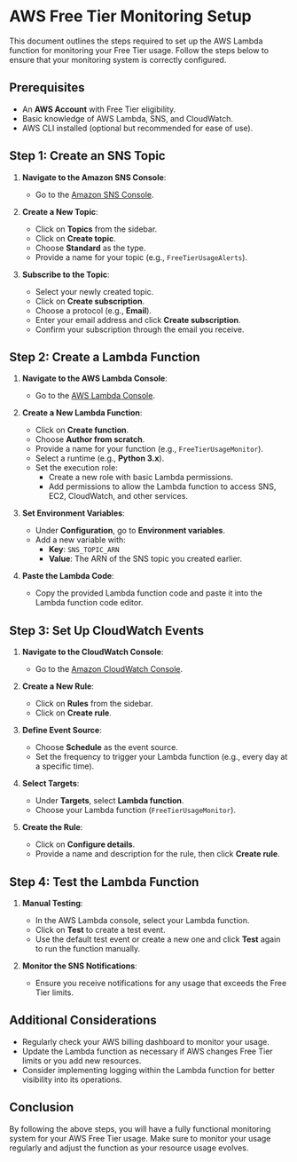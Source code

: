# AWS Free Tier Monitoring Setup

This document outlines the steps required to set up the AWS Lambda function for monitoring your Free Tier usage. Follow the steps below to ensure that your monitoring system is correctly configured.

## Prerequisites

- An **AWS Account** with Free Tier eligibility.
- Basic knowledge of AWS Lambda, SNS, and CloudWatch.
- AWS CLI installed (optional but recommended for ease of use).

## Step 1: Create an SNS Topic

1. **Navigate to the Amazon SNS Console**:
   - Go to the [Amazon SNS Console](https://console.aws.amazon.com/sns/v3/home).

2. **Create a New Topic**:
   - Click on **Topics** from the sidebar.
   - Click on **Create topic**.
   - Choose **Standard** as the type.
   - Provide a name for your topic (e.g., `FreeTierUsageAlerts`).

3. **Subscribe to the Topic**:
   - Select your newly created topic.
   - Click on **Create subscription**.
   - Choose a protocol (e.g., **Email**).
   - Enter your email address and click **Create subscription**.
   - Confirm your subscription through the email you receive.

## Step 2: Create a Lambda Function

1. **Navigate to the AWS Lambda Console**:
   - Go to the [AWS Lambda Console](https://console.aws.amazon.com/lambda/home).

2. **Create a New Lambda Function**:
   - Click on **Create function**.
   - Choose **Author from scratch**.
   - Provide a name for your function (e.g., `FreeTierUsageMonitor`).
   - Select a runtime (e.g., **Python 3.x**).
   - Set the execution role:
     - Create a new role with basic Lambda permissions.
     - Add permissions to allow the Lambda function to access SNS, EC2, CloudWatch, and other services.

3. **Set Environment Variables**:
   - Under **Configuration**, go to **Environment variables**.
   - Add a new variable with:
     - **Key**: `SNS_TOPIC_ARN`
     - **Value**: The ARN of the SNS topic you created earlier.

4. **Paste the Lambda Code**:
   - Copy the provided Lambda function code and paste it into the Lambda function code editor.

## Step 3: Set Up CloudWatch Events

1. **Navigate to the CloudWatch Console**:
   - Go to the [Amazon CloudWatch Console](https://console.aws.amazon.com/cloudwatch/home).

2. **Create a New Rule**:
   - Click on **Rules** from the sidebar.
   - Click on **Create rule**.

3. **Define Event Source**:
   - Choose **Schedule** as the event source.
   - Set the frequency to trigger your Lambda function (e.g., every day at a specific time).

4. **Select Targets**:
   - Under **Targets**, select **Lambda function**.
   - Choose your Lambda function (`FreeTierUsageMonitor`).

5. **Create the Rule**:
   - Click on **Configure details**.
   - Provide a name and description for the rule, then click **Create rule**.

## Step 4: Test the Lambda Function

1. **Manual Testing**:
   - In the AWS Lambda console, select your Lambda function.
   - Click on **Test** to create a test event.
   - Use the default test event or create a new one and click **Test** again to run the function manually.

2. **Monitor the SNS Notifications**:
   - Ensure you receive notifications for any usage that exceeds the Free Tier limits.

## Additional Considerations

- Regularly check your AWS billing dashboard to monitor your usage.
- Update the Lambda function as necessary if AWS changes Free Tier limits or you add new resources.
- Consider implementing logging within the Lambda function for better visibility into its operations.

## Conclusion

By following the above steps, you will have a fully functional monitoring system for your AWS Free Tier usage. Make sure to monitor your usage regularly and adjust the function as your resource usage evolves.


